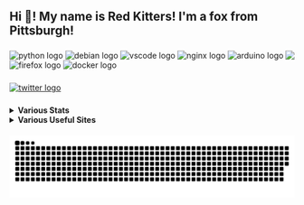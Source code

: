 <h2 align="left">Hi 👋! My name is Red Kitters! I'm a fox from Pittsburgh! </h2>

###

<img align="right" height="150" src="https://avatars.githubusercontent.com/u/23389169?v=4.png"  />

###

<div align="left">
  <img src="https://cdn.jsdelivr.net/gh/devicons/devicon/icons/python/python-original.svg" height="30" width="42" alt="python logo"  />
  <img src="https://cdn.jsdelivr.net/gh/devicons/devicon/icons/debian/debian-original.svg" height="30" width="42" alt="debian logo"  />
  <img src="https://cdn.jsdelivr.net/gh/devicons/devicon/icons/vscode/vscode-original.svg" height="30" width="42" alt="vscode logo"  />
  <img src="https://cdn.jsdelivr.net/gh/devicons/devicon/icons/nginx/nginx-original.svg" height="30" width="42" alt="nginx logo"  />
  <img src="https://cdn.jsdelivr.net/gh/devicons/devicon/icons/arduino/arduino-original.svg" height="30" width="42" alt="arduino logo"  />
  <img src="https://cdn.jsdelivr.net/gh/devicons/devicon/icons/firefox/firefox-original.svg" height="30" width="42" alt="firefox logo"  />
  <img src="https://cdn.jsdelivr.net/gh/devicons/devicon/icons/docker/docker-original.svg" height="30" width="42" alt="docker logo"  />
</div>

###

<div align="left">
  <a href="https://twitter.com/@LakesideMiners" target="_blank">
    <img src="https://img.shields.io/static/v1?message=Twitter&logo=twitter&label=&color=1DA1F2&logoColor=white&labelColor=&style=for-the-badge" height="30" alt="twitter logo"  />
  </a>
</div>

###
<details>
 <summary><b>Various Stats</b></summary>


<!--START_SECTION:waka-->
![Code Time](http://img.shields.io/badge/Code%20Time-176%20hrs%206%20mins-blue)

![Profile Views](http://img.shields.io/badge/Profile%20Views-1-blue)

**This Week I Spent My Time On** 

```text
⌚︎ Time Zone: America/New_York

Programming Languages: 
No Activity Tracked This Week

Editors: 
No Activity Tracked This Week

Projects: 
No Activity Tracked This Week

```

**I Mostly Code in Python** 

```text
Python                   18 repos            ██████████░░░░░░░░░░░░░░░   40.91% 
HTML                     8 repos             ████░░░░░░░░░░░░░░░░░░░░░   18.18% 
JavaScript               5 repos             ██░░░░░░░░░░░░░░░░░░░░░░░   11.36% 
GLSL                     3 repos             █░░░░░░░░░░░░░░░░░░░░░░░░   6.82% 
C++                      2 repos             █░░░░░░░░░░░░░░░░░░░░░░░░   4.55%

```



 Last Updated on 25/08/2023 18:32:31 UTC
<!--END_SECTION:waka-->


</details>
<details>
  <summary><b>Various Useful Sites</b></summary>
  
  [Grep.App](https://grep.app/) - Bulk serach git repos, regex support.
  
  [Oh Shit Git!](https://ohshitgit.com/) - For when Git makes you go "Oh Shit!"
  
</details>
  
<br clear="both">

<img src="https://raw.githubusercontent.com/LakesideMiners/LakesideMiners/output/github-contribution-grid-snake-dark.svg" align="center"/>

###

